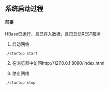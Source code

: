 ## 系统启动过程

#### 前提
HBase已运行，且已存入数据，且已启动REST服务


1. 启动网络
```
./startup start
```

2. 在浏览器中访问http://127.0.0.1:8080/index.html

3. 停止网络
```
./startup stop
```

